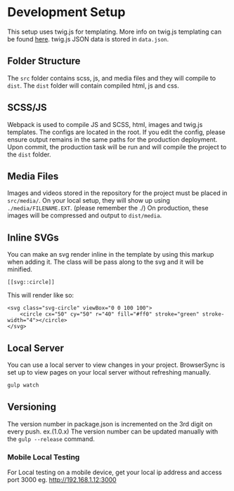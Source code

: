 # Development Setup
This setup uses twig.js for templating. More info on twig.js templating can be found [here](https://github.com/twigjs/twig.js/wiki).
twig.js JSON data is stored in ``data.json``.

## Folder Structure
The ``src`` folder contains scss, js, and media files and they will compile to ``dist``.
The ``dist`` folder will contain compiled html, js and css.

## SCSS/JS
Webpack is used to compile JS and SCSS, html, images and twig.js templates. The configs are located in the root. If you edit the config, please ensure output remains in the same paths for the production deployment. Upon commit, the production task will be run and will compile the project to the ``dist`` folder.

## Media Files
Images and videos stored in the repository for the project must be placed in ``src/media/``.
On your local setup, they will show up using ``./media/FILENAME.EXT``. (please remember the ./)
On production, these images will be compressed and output to ``dist/media``.


## Inline SVGs
You can make an svg render inline in the template by using this markup when adding it. The class will be pass along to the svg and it will be minified.
```
[[svg::circle]]
```
This will render like so:
```
<svg class="svg-circle" viewBox="0 0 100 100">
	<circle cx="50" cy="50" r="40" fill="#ff0" stroke="green" stroke-width="4"></circle>
</svg>
```

## Local Server
You can use a local server to view changes in your project.  BrowserSync is set up to view pages on your local server without refreshing manually.
&NewLine;
```bash
gulp watch
```

## Versioning
The version number in package.json is incremented on the 3rd digit on every push. ex.(1.0.x)
The version number can be updated manually with the `gulp --release` command.


### Mobile Local Testing

For Local testing on a mobile device, get your local ip address and access port 3000
eg. http://192.168.1.12:3000
